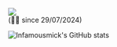 ![](https://komarev.com/ghpvc/?username=Infamousmick&style=for-the-badge)
<br>(☝🏼 since 29/07/2024)

![Infamousmick's GitHub stats](https://github-readme-stats.vercel.app/api?username=Infamousmick&theme=one_dark_pro&show_icons=true)

